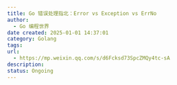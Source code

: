 ```yaml
---
title: Go 错误处理指北：Error vs Exception vs ErrNo
author:
  - Go 编程世界
date created: 2025-01-01 14:37:01
category: Golang
tags: 
url:
  - https://mp.weixin.qq.com/s/d6Fcksd73SpcZMQy4tc-sA
description: 
status: Ongoing
---
```

